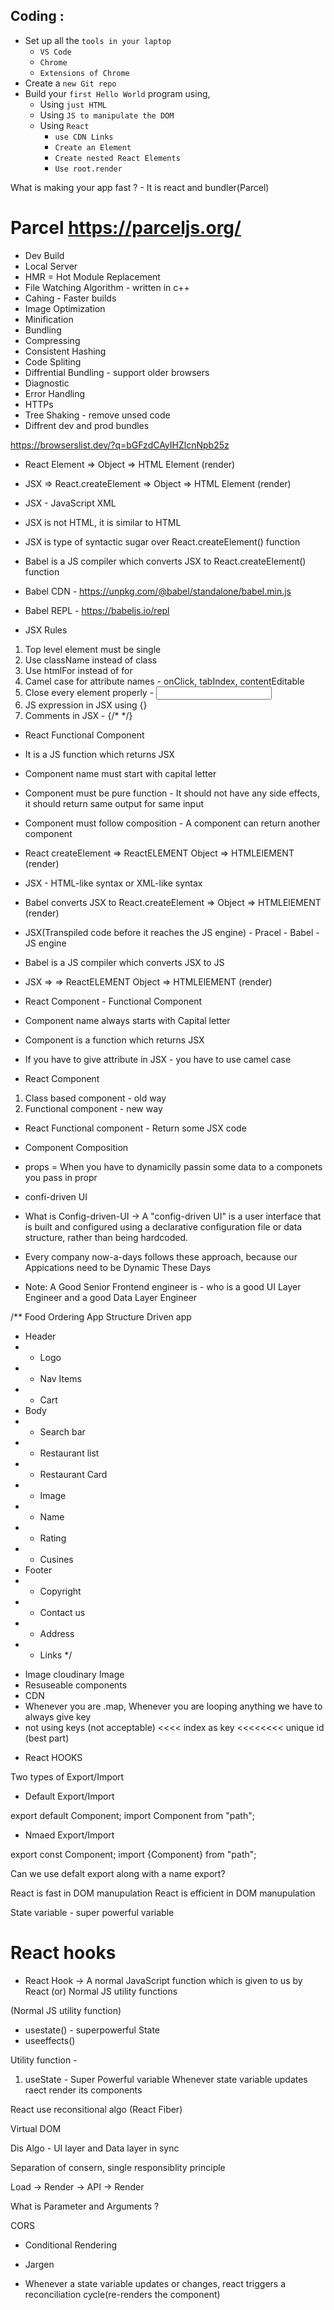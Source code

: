 ## Coding :

- Set up all the `tools in your laptop`
  - `VS Code`
  - `Chrome`
  - `Extensions of Chrome`
- Create a `new Git repo`
- Build your `first Hello World` program using,
  - Using `just HTML`
  - Using `JS to manipulate the DOM`
  - Using `React`
    - `use CDN Links`
    - `Create an Element`
    - `Create nested React Elements`
    - `Use root.render`

What is making your app fast ? - It is react and bundler(Parcel)

# Parcel https://parceljs.org/

- Dev Build
- Local Server
- HMR = Hot Module Replacement
- File Watching Algorithm - written in c++
- Cahing - Faster builds
- Image Optimization
- Minification
- Bundling
- Compressing
- Consistent Hashing 
- Code Spliting
- Diffrential Bundling - support older browsers
- Diagnostic
- Error Handling
- HTTPs
- Tree Shaking - remove unsed code 
- Diffrent dev and prod bundles

https://browserslist.dev/?q=bGFzdCAyIHZlcnNpb25z

- React Element => Object => HTML Element (render)
- JSX => React.createElement => Object => HTML Element (render)

- JSX - JavaScript XML
- JSX is not HTML, it is similar to HTML
- JSX is type of syntactic sugar over React.createElement() function

- Babel is a JS compiler which converts JSX to React.createElement() function

- Babel CDN - https://unpkg.com/@babel/standalone/babel.min.js

- Babel REPL - https://babeljs.io/repl

- JSX Rules
 1. Top level element must be single
 2. Use className instead of class
 3. Use htmlFor instead of for
 4. Camel case for attribute names - onClick, tabIndex, contentEditable
 5. Close every element properly - <input />
 6. JS expression in JSX using {}
 7. Comments in JSX - {/* */}

- React Functional Component
- It is a JS function which returns JSX
- Component name must start with capital letter
- Component must be pure function - It should not have any side effects, it should return same output for same input
- Component must follow composition - A component can return another component

- React createElement => ReactELEMENT Object => HTMLElEMENT (render)

-  JSX - HTML-like syntax or XML-like syntax
- Babel converts JSX to React.createElement => Object => HTMLElEMENT (render)

- JSX(Transpiled code before it reaches the JS engine) - Pracel - Babel - JS engine
- Babel is a JS compiler which converts JSX to JS
- JSX =>  => ReactELEMENT Object => HTMLElEMENT (render)

- React Component - Functional Component
- Component name always starts with Capital letter
- Component is a function which returns JSX
- If you have to give attribute in JSX - you have to use camel case

- React Component
 1. Class based component - old way
 2. Functional component - new way

- React Functional component - Return some JSX code
- Component Composition


- props = When you have to dynamiclly passin some data to a componets you pass in propr 

- confi-driven UI

* What is Config-driven-UI -> A "config-driven UI" is a user interface that is built and configured using a declarative configuration file or data structure, rather than being hardcoded.

* Every company now-a-days follows these approach, because our Appications need to be Dynamic These Days

* Note: A Good Senior Frontend engineer is - who is a good UI Layer Engineer and a good Data Layer Engineer

/** Food Ordering App Structure Driven app
 * Header
 * - Logo
 * - Nav Items
 * - Cart
 * Body
 * - Search bar
 * - Restaurant list
 * - Restaurant Card
 *    - Image
 *    - Name
 *    - Rating
 *    - Cusines
 * Footer
 * - Copyright
 * - Contact us
 * - Address    
 * - Links
 */

- Image cloudinary Image
- Resuseable components
- CDN
- Whenever you are .map, Whenever you are looping anything we have to always give key
- not using keys (not acceptable) <<<< index as key <<<<<<<< unique id (best part)

<RestaurantCard resData={resList[0]} />

- React HOOKS


Two types of Export/Import

- Default Export/Import

export default Component;
import Component from "path";

- Nmaed Export/Import

export const Component;
import {Component} from "path";

Can we use defalt export along with a name export?

React is fast in DOM manupulation
React is efficient in DOM manupulation

State variable - super powerful variable


# React hooks 

* React Hook -> A normal JavaScript function which is given to us by React (or) Normal JS utility functions

(Normal JS utility function)
- usestate() - superpowerful State 
- useeffects()

Utility function - 
1. useState - Super Powerful variable
Whenever state variable updates raect render its components

React use reconsitional algo (React Fiber)

Virtual DOM

Dis Algo - UI layer and Data layer in sync

Separation of consern, single responsiblity principle

Load -> Render -> API -> Render

What is Parameter and Arguments ?

CORS

- Conditional Rendering

- Jargen

* Whenever a state variable updates or changes, react triggers a reconciliation cycle(re-renders the component)